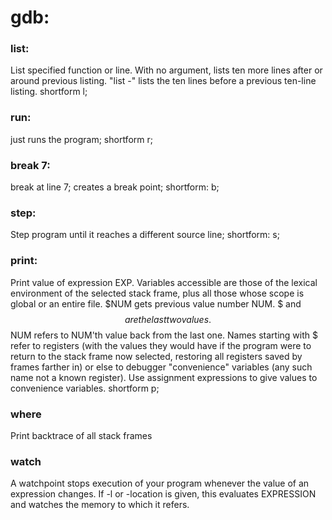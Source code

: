 # gdb:

### list:
List specified function or line.
With no argument, lists ten more lines after or around previous listing.
"list -" lists the ten lines before a previous ten-line listing.
shortform l;

### run:
just runs the program; shortform r;

### break 7:
break at line 7; creates a break point; shortform: b;

### step:
Step program until it reaches a different source line; shortform: s;

### print:
Print value of expression EXP. Variables accessible are those of the lexical environment of the selected
stack frame, plus all those whose scope is global or an entire file.
$NUM gets previous value number NUM.  $ and $$ are the last two values.
$$NUM refers to NUM'th value back from the last one.
Names starting with $ refer to registers (with the values they would have
if the program were to return to the stack frame now selected, restoring
all registers saved by frames farther in) or else to debugger
"convenience" variables (any such name not a known register).
Use assignment expressions to give values to convenience variables.
shortform p;

### where
Print backtrace of all stack frames

### watch
A watchpoint stops execution of your program whenever the value of
an expression changes.
If -l or -location is given, this evaluates EXPRESSION and watches
the memory to which it refers.
